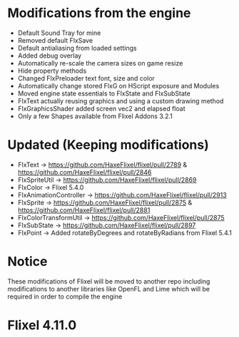 # Modifications from the engine
- Default Sound Tray for mine
- Removed default FlxSave
- Default antialiasing from loaded settings
- Added debug overlay
- Automatically re-scale the camera sizes on game resize
- Hide property methods
- Changed FlxPreloader text font, size and color
- Automatically change stored FlxG on HScript exposure and Modules
- Moved engine state essentials to FlxState and FlxSubState
- FlxText actually reusing graphics and using a custom drawing method
- FlxGraphicsShader added screen vec2 and elapsed float
- Only a few Shapes available from Flixel Addons 3.2.1

# Updated (Keeping modifications)
- FlxText -> https://github.com/HaxeFlixel/flixel/pull/2789 & https://github.com/HaxeFlixel/flixel/pull/2846
- FlxSpriteUtil -> https://github.com/HaxeFlixel/flixel/pull/2869
- FlxColor -> Flixel 5.4.0
- FlxAnimationController -> https://github.com/HaxeFlixel/flixel/pull/2913
- FlxSprite -> https://github.com/HaxeFlixel/flixel/pull/2875 & https://github.com/HaxeFlixel/flixel/pull/2881
- FlxColorTransformUtil -> https://github.com/HaxeFlixel/flixel/pull/2875
- FlxSubState -> https://github.com/HaxeFlixel/flixel/pull/2897
- FlxPoint -> Added rotateByDegrees and rotateByRadians from Flixel 5.4.1

# Notice
These modifications of Flixel will be moved to another repo including modifications to another libraries like OpenFL and Lime which will be required in order to compile the engine

# Flixel 4.11.0